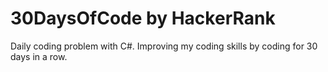 # 30DaysOfCode by HackerRank

Daily coding problem with C#. 
Improving my coding skills by coding for 30 days in a row.
